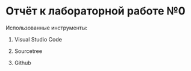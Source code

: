 # Отчёт к лабораторной работе №0

Использованные инструменты:

1. Visual Studio Code

2. Sourcetree

3. Github